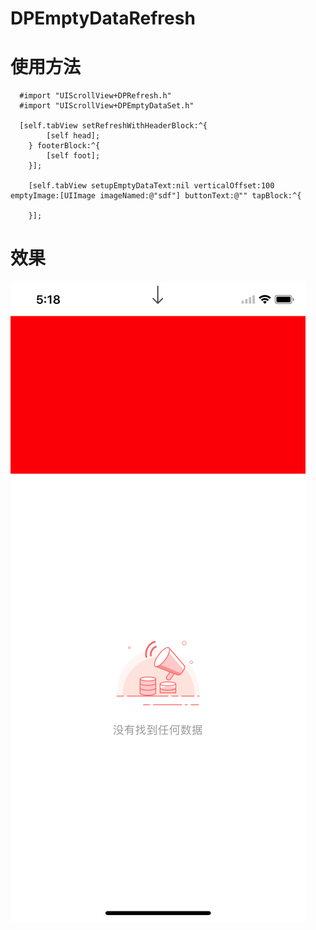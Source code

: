 # DPEmptyDataRefresh
# 使用方法

```
  #import "UIScrollView+DPRefresh.h"
  #import "UIScrollView+DPEmptyDataSet.h"

  [self.tabView setRefreshWithHeaderBlock:^{
        [self head];
    } footerBlock:^{
        [self foot];
    }];
    
    [self.tabView setupEmptyDataText:nil verticalOffset:100 emptyImage:[UIImage imageNamed:@"sdf"] buttonText:@"" tapBlock:^{
        
    }];
```

# 效果

![DPEmptyDataRefresh](https://github.com/dongpeng66/DPEmptyDataRefresh/blob/master/data.png)
